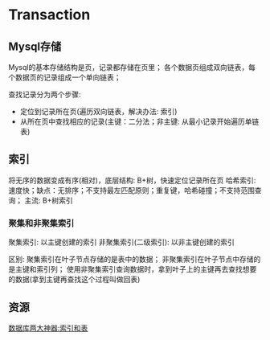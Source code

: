 # Transaction

## Mysql存储
Mysql的基本存储结构是页，记录都存储在页里；
各个数据页组成双向链表，每个数据页的记录组成一个单向链表； 

查找记录分为两个步骤:
+ 定位到记录所在页(遍历双向链表，解决办法: 索引)
+ 从所在页中查找相应的记录(主键：二分法；非主键: 从最小记录开始遍历单链表)

## 索引
将无序的数据变成有序(相对)，底层结构: B+树，快速定位记录所在页
哈希索引: 速度快；缺点：无排序；不支持最左匹配原则；重复键，哈希碰撞；不支持范围查询；
主流: B+树索引

### 聚集和非聚集索引
聚集索引: 以主键创建的索引
非聚集索引(二级索引): 以非主键创建的索引

区别:
聚集索引在叶子节点存储的是表中的数据；
非聚集索引在叶子节点中存储的是主键和索引列；
使用非聚集索引查询数据时，拿到叶子上的主键再去查找想要的数据(拿到主键再查找这个过程叫做回表)

## 资源
[数据库两大神器:索引和表](https://juejin.im/post/5b55b842f265da0f9e589e79)